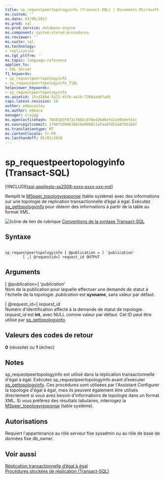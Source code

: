 ```yaml
---
title: sp_requestpeertopologyinfo (Transact-SQL) | Documents Microsoft
ms.custom: ''
ms.date: 03/06/2017
ms.prod: sql
ms.prod_service: database-engine
ms.component: system-stored-procedures
ms.reviewer: ''
ms.suite: sql
ms.technology:
- replication
ms.tgt_pltfrm: ''
ms.topic: language-reference
applies_to:
- SQL Server
f1_keywords:
- sp_requestpeertopologyinfo
- sp_requestpeertopologyinfo_TSQL
helpviewer_keywords:
- sp_requestpeertopologyinfo
ms.assetid: 15cd28bd-5a72-41fb-ae1b-726baaa6fad5
caps.latest.revision: 10
author: edmacauley
ms.author: edmaca
manager: craigg
ms.openlocfilehash: 7050183f973c7882cb78ed26d6ef42a39bdefa1c
ms.sourcegitcommit: 1740f3090b168c0e809611a7aa6fd514075616bf
ms.translationtype: MT
ms.contentlocale: fr-FR
ms.lasthandoff: 05/03/2018
---
```

# <a name="sprequestpeertopologyinfo-transact-sql"></a>sp_requestpeertopologyinfo (Transact-SQL)
[!INCLUDE[tsql-appliesto-ss2008-xxxx-xxxx-xxx-md](../../includes/tsql-appliesto-ss2008-xxxx-xxxx-xxx-md.md)]

  Remplit le [MSpeer_topologyresponse](../../relational-databases/system-tables/mspeer-topologyresponse-transact-sql.md) (table système) avec des informations sur une topologie de réplication transactionnelle d’égal à égal. Exécutez [sp_gettopologyinfo](../../relational-databases/system-stored-procedures/sp-gettopologyinfo-transact-sql.md) pour obtenir des informations à partir de la table au format XML.  
  
 ![Icône de lien de rubrique](../../database-engine/configure-windows/media/topic-link.gif "Icône lien de rubrique") [Conventions de la syntaxe Transact-SQL](../../t-sql/language-elements/transact-sql-syntax-conventions-transact-sql.md)  
  
## <a name="syntax"></a>Syntaxe  
  
```  
  
sp_requestpeertopologyinfo [ @publication = ] 'publication'  
        [ ,[ @requestid=] request_id OUTPUT  
```  
  
## <a name="arguments"></a>Arguments  
 [ @publication=] '*publication*'  
 Nom de la publication pour laquelle effectuer une demande de statut à l'échelle de la topologie. *publication* est **sysname**, sans valeur par défaut.  
  
 [ @request_id=] *request_id*  
 Numéro d'identification affecté à la demande de statut de topologie. *request_id* est **int**, avec NULL comme valeur par défaut. Cet ID peut être utilisé par [sp_gettopologyinfo](../../relational-databases/system-stored-procedures/sp-gettopologyinfo-transact-sql.md).  
  
## <a name="return-code-values"></a>Valeurs des codes de retour  
 **0** (réussite) ou **1** (échec)  
  
## <a name="remarks"></a>Notes  
 sp_requestpeertopologyinfo est utilisé dans la réplication transactionnelle d'égal à égal. Exécutez sp_requestpeertopologyinfo avant d’exécuter [sp_gettopologyinfo](../../relational-databases/system-stored-procedures/sp-gettopologyinfo-transact-sql.md). Ces procédures sont utilisées par l'Assistant Configurer la topologie d'égal à égal, mais ils peuvent également être utilisés directement si vous avez besoin d'informations de topologie dans un format XML. Si vous préférez des résultats tabulaires, interrogez la [MSpeer_topologyresponse](../../relational-databases/system-tables/mspeer-topologyresponse-transact-sql.md) (table système).  
  
## <a name="permissions"></a>Autorisations  
 Requiert l'appartenance au rôle serveur fixe sysadmin ou au rôle de base de données fixe db_owner.  
  
## <a name="see-also"></a>Voir aussi  
 [Réplication transactionnelle d’égal à égal](../../relational-databases/replication/transactional/peer-to-peer-transactional-replication.md)   
 [Procédures stockées de réplication &#40;Transact-SQL&#41;](../../relational-databases/system-stored-procedures/replication-stored-procedures-transact-sql.md)  
  
  
